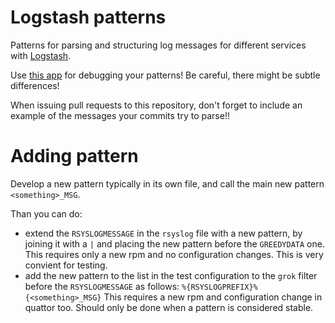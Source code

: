 # Logstash patterns

Patterns for parsing and structuring log messages for different
services with [Logstash](http://logstash.net).

Use [this app](https://grokdebug.herokuapp.com/) for debugging your
patterns! Be careful, there might be subtle differences!

When issuing pull requests to this repository, don't forget to include an example of the messages your commits try to parse!!


# Adding pattern

Develop a new pattern typically in its own file, and call the main new pattern `<something>_MSG`.

Than you can do:
 * extend the `RSYSLOGMESSAGE` in the `rsyslog` file with a new pattern,
   by joining it with a `|` and placing the new pattern before the `GREEDYDATA` one.
   This requires only a new rpm and no configuration changes. This is very convient for
   testing.
 * add the new pattern to the list in the test configuration to the `grok`
   filter before the `RSYSLOGMESSAGE` as follows: `%{RSYSLOGPREFIX}%{<something>_MSG}`
   This requires a new rpm and configuration change in quattor too. Should only be done
   when a pattern is considered stable.

